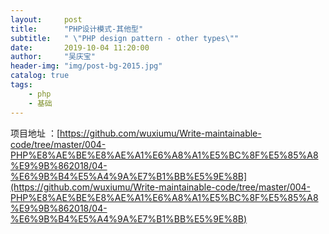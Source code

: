 ```yaml
---
layout:     post
title:      "PHP设计模式-其他型"
subtitle:   " \"PHP design pattern - other types\""
date:       2019-10-04 11:20:00
author:     "吴庆宝"
header-img: "img/post-bg-2015.jpg"
catalog: true
tags:
    - php
    - 基础
---
```


项目地址 ：[https://github.com/wuxiumu/Write-maintainable-code/tree/master/004-PHP%E8%AE%BE%E8%AE%A1%E6%A8%A1%E5%BC%8F%E5%85%A8%E9%9B%862018/04-%E6%9B%B4%E5%A4%9A%E7%B1%BB%E5%9E%8B](https://github.com/wuxiumu/Write-maintainable-code/tree/master/004-PHP%E8%AE%BE%E8%AE%A1%E6%A8%A1%E5%BC%8F%E5%85%A8%E9%9B%862018/04-%E6%9B%B4%E5%A4%9A%E7%B1%BB%E5%9E%8B)